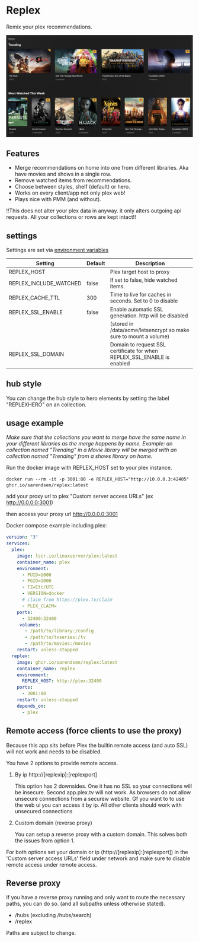 # Replex

Remix your plex recommendations.

![plot](./examplewithhero.png)

## Features

- Merge recommendations on home into one from different libraries. Aka have movies and shows in a single row.
- Remove watched items from recommendations.
- Choose between styles, shelf (default) or hero.
- Works on every client/app not only plex web!
- Plays nice with PMM (and without).

!!This does not alter your plex data in anyway. it only alters outgoing api requests. All your collections or rows are kept intact!!

## settings
Settings are set via [environment variables](https://kinsta.com/knowledgebase/what-is-an-environment-variable/) 

| Setting        	         | Default 	| Description                                                            	  |
|--------------------------|-----------|----------------------------------------------------------------------------|
| REPLEX_HOST              |        	| Plex target host to proxy                                             	  |
| REPLEX_INCLUDE_WATCHED   | false    	| If set to false, hide watched items.                                       |
| REPLEX_CACHE_TTL         | 300    	| Time to live for caches in seconds. Set to 0 to disable            	     |
| REPLEX_SSL_ENABLE        | false    	| Enable automatic SSL generation. http will be disabled                     |
|                          |           | (stored in /data/acme/letsencrypt so make sure to mount a volume)          |
| REPLEX_SSL_DOMAIN        |           | Domain to request SSL certificate for when REPLEX_SSL_ENABLE is enabled   |

## hub style

You can change the hub style to hero elements by setting the label "REPLEXHERO" on an collection. 

## usage example

_Make sure that the collections you want to merge have the same name in your different libraries as the merge happens by name. 
Example: an collection named "Trending" in a Movie library will be merged with an collection named "Trending" from a shows library on home._

Run the docker image with REPLEX_HOST set to your plex instance.

```
docker run --rm -it -p 3001:80 -e REPLEX_HOST="http://10.0.0.3:42405" ghcr.io/sarendsen/replex:latest
```

add your proxy url to plex "Custom server access URLs" (ex http://0.0.0.0:3001)

then access your proxy url http://0.0.0.0:3001

Docker compose example including plex:

```yml
version: "3"
services:
  plex:
    image: lscr.io/linuxserver/plex:latest
    container_name: plex
    environment:
      - PUID=1000
      - PGID=1000
      - TZ=Etc/UTC
      - VERSION=docker
      # claim from https://plex.tv/claim 
      - PLEX_CLAIM=
    ports:
      - 32400:32400
     volumes:
       - /path/to/library:/config
       - /path/to/tvseries:/tv
       - /path/to/movies:/movies
    restart: unless-stopped
  replex:
    image: ghcr.io/sarendsen/replex:latest
    container_name: replex
    environment:
      REPLEX_HOST: http://plex:32400
    ports:
      - 3001:80
    restart: unless-stopped
    depends_on:
      - plex
```

## Remote access (force clients to use the proxy)

Because this app sits before Plex the builtin remote access (and auto SSL) will not work and needs to be disabled.

You have 2 options to provide remote access.

1. By ip http://[replexip]:[replexport]

   This option has 2 downsides. One it has no SSL so your connections will be insecure. Second app.plex.tv will not work. As browsers do not allow unsecure connections from a securew website. Gf you want to to use the web ui you can access it by ip. All other clients should work with unsecured connections

2. Custom domain (reverse proxy)

   You can setup a reverse proxy with a custom domain. This solves both the issues from option 1.

For both options set your domain or ip (http://[replexip]:[replexport]) in the 'Custom server access URLs' field under network and make sure to disable remote access under remote access.

## Reverse proxy

If you have a reverse proxy running and only want to route the necessary paths, you can do so. (and all subpaths unless otherwise stated).

- /hubs (excluding /hubs/search)
- /replex

Paths are subject to change.